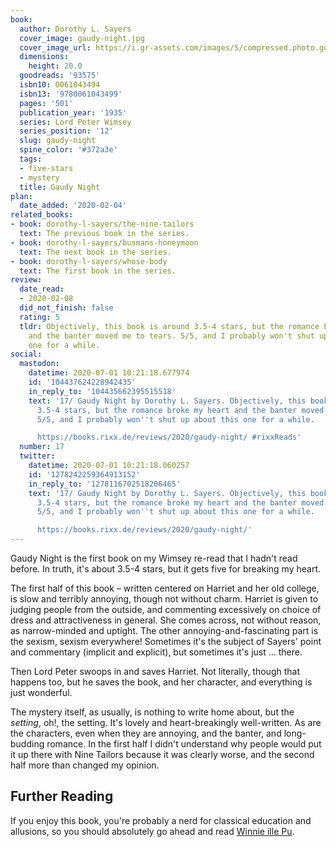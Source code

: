 ```yaml
---
book:
  author: Dorothy L. Sayers
  cover_image: gaudy-night.jpg
  cover_image_url: https://i.gr-assets.com/images/S/compressed.photo.goodreads.com/books/1388197565l/93575.jpg
  dimensions:
    height: 20.0
  goodreads: '93575'
  isbn10: 0061043494
  isbn13: '9780061043499'
  pages: '501'
  publication_year: '1935'
  series: Lord Peter Wimsey
  series_position: '12'
  slug: gaudy-night
  spine_color: '#372a3e'
  tags:
  - five-stars
  - mystery
  title: Gaudy Night
plan:
  date_added: '2020-02-04'
related_books:
- book: dorothy-l-sayers/the-nine-tailors
  text: The previous book in the series.
- book: dorothy-l-sayers/busmans-honeymoon
  text: The next book in the series.
- book: dorothy-l-sayers/whose-body
  text: The first book in the series.
review:
  date_read:
  - 2020-02-08
  did_not_finish: false
  rating: 5
  tldr: Objectively, this book is around 3.5-4 stars, but the romance broke my heart
    and the banter moved me to tears. 5/5, and I probably won't shut up about this
    one for a while.
social:
  mastodon:
    datetime: 2020-07-01 10:21:18.677974
    id: '104437624228942435'
    in_reply_to: '104435662395515518'
    text: '17/ Gaudy Night by Dorothy L. Sayers. Objectively, this book is around
      3.5-4 stars, but the romance broke my heart and the banter moved me to tears.
      5/5, and I probably won''t shut up about this one for a while.

      https://books.rixx.de/reviews/2020/gaudy-night/ #rixxReads'
  number: 17
  twitter:
    datetime: 2020-07-01 10:21:18.060257
    id: '1278242259364913152'
    in_reply_to: '1278116702518206465'
    text: '17/ Gaudy Night by Dorothy L. Sayers. Objectively, this book is around
      3.5-4 stars, but the romance broke my heart and the banter moved me to tears.
      5/5, and I probably won''t shut up about this one for a while.

      https://books.rixx.de/reviews/2020/gaudy-night/'
---
```


Gaudy Night is the first book on my Wimsey re-read that I hadn't read before. In truth, it's about 3.5-4 stars, but it gets five for breaking my heart.

The first half of this book – written centered on Harriet and her old college, is slow and terribly annoying, though not without charm. Harriet is given to judging people from the outside, and commenting excessively on choice of dress and attractiveness in general. She comes across, not without reason, as narrow-minded and uptight. The other annoying-and-fascinating part is the sexism, sexism everywhere! Sometimes it's the subject of Sayers' point and commentary (implicit and explicit), but sometimes it's just … there.

Then Lord Peter swoops in and saves Harriet. Not literally, though that happens too, but he saves the book, and her character, and everything is just wonderful.

The mystery itself, as usually, is nothing to write home about, but the *setting*, oh!, the setting. It's lovely and heart-breakingly well-written. As are the characters, even when they are annoying, and the banter, and long-budding romance. In the first half I didn't understand why people would put it up there with Nine Tailors because it was clearly worse, and the second half more than changed my opinion.

## Further Reading

If you enjoy this book, you're probably a nerd for classical education and allusions, so you should absolutely go ahead
and read [Winnie ille Pu](https://books.rixx.de/reviews/1999/winnie-the-pooh/).
